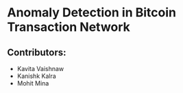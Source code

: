 # Anomaly Detection in Bitcoin Transaction Network

## Contributors:
- Kavita Vaishnaw
- Kanishk Kalra
- Mohit Mina
